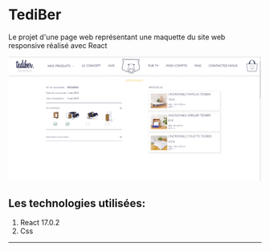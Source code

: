 # TediBer 
Le projet d'une page web représentant une maquette du site web responsive réalisé avec React
 
![grab-landing-page](https://raw.githubusercontent.com/OlgaSpirkina/TediBer/main/src/img/tediber.gif)  

## Les technologies utilisées:
1. React 17.0.2
2. Css

---
